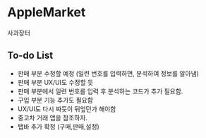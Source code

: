 # AppleMarket
사과장터

## To-do List
- 판매 부분 수정할 예정 (일련 번호를 입력하면, 분석하여 정보를 알아냄)
- 판매 부분 UX/UI도 수정할 듯
- 판매 부분에서 일련 번호를 입력 후 분석하는 코드가 추가 필요함.
- 구입 부분 기능 추가도 필요함
- UX/UI도 다시 짜듯이 뒤엎던가 해야함
- 중고차 거래 앱을 참조하자.
- 탭바 추가 확정 (구매,판매,설정)
